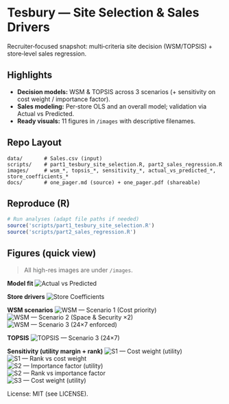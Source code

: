 # Tesbury — Site Selection & Sales Drivers

Recruiter‑focused snapshot: multi‑criteria site decision (WSM/TOPSIS) + store‑level sales regression.

## Highlights
- **Decision models:** WSM & TOPSIS across 3 scenarios (+ sensitivity on cost weight / importance factor).
- **Sales modeling:** Per‑store OLS and an overall model; validation via Actual vs Predicted.
- **Ready visuals:** 11 figures in `/images` with descriptive filenames.

## Repo Layout
```
data/       # Sales.csv (input)
scripts/    # part1_tesbury_site_selection.R, part2_sales_regression.R
images/     # wsm_*, topsis_*, sensitivity_*, actual_vs_predicted_*, store_coefficients_*
docs/       # one_pager.md (source) + one_pager.pdf (shareable)
```
## Reproduce (R)
```r
# Run analyses (adapt file paths if needed)
source('scripts/part1_tesbury_site_selection.R')
source('scripts/part2_sales_regression.R')
```
## Figures (quick view)

> All high-res images are under `/images`.

**Model fit**
![Actual vs Predicted](images/actual_vs_predicted.png)

**Store drivers**
![Store Coefficients](images/store_coefficients.png)

**WSM scenarios**
![WSM — Scenario 1 (Cost priority)](images/wsm_s1_cost_priority.png)  
![WSM — Scenario 2 (Space & Security ×2)](images/wsm_s2_space_security_x2.png)  
![WSM — Scenario 3 (24×7 enforced)](images/wsm_s3_24x7_enforced.png)

**TOPSIS**
![TOPSIS — Scenario 3 (24×7)](images/topsis_s3_24x7.png)

**Sensitivity (utility margin + rank)**
![S1 — Cost weight (utility)](images/sensitivity_s1_cost_weight.png)  
![S1 — Rank vs cost weight](images/sensitivity_s1_rank.png)  
![S2 — Importance factor (utility)](images/sensitivity_s2_importance_factor.png)  
![S2 — Rank vs importance factor](images/sensitivity_s2_rank.png)  
![S3 — Cost weight (utility)](images/sensitivity_s3_cost_weight.png)

License: MIT (see LICENSE).
